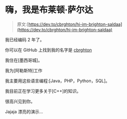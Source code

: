 # 嗨，我是布莱顿·萨尔达

> 原文:[https://dev.to/cbrghton/hi-im-brighton-saldaa](https://dev.to/cbrghton/hi-im-brighton-saldaa)

我已经编码 2 年了。

你可以在 GitHub 上找到我的名字是 [cbrghton](https://github.com/cbrghton)

我住在[墨西哥城]。

我为[阿勒斯特]工作

我主要用这些语言编程:[Java，PHP，Python，SQL]。

我目前正在学习更多关于[C++]的知识。

很高兴见到你。

Jajaja 漂亮的演示...